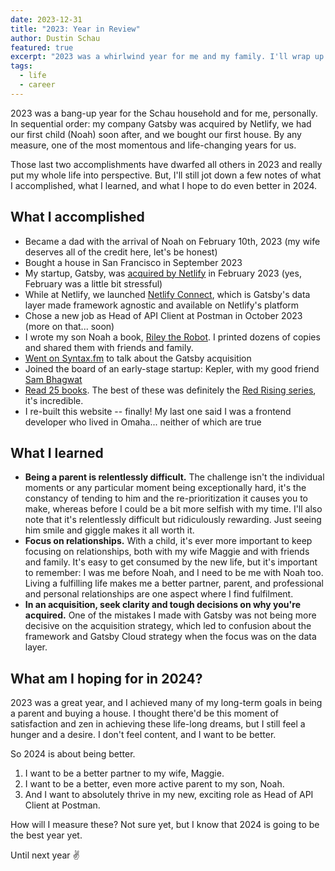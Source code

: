 ```yaml
---
date: 2023-12-31
title: "2023: Year in Review"
author: Dustin Schau
featured: true
excerpt: "2023 was a whirlwind year for me and my family. I'll wrap up what I accomplished, what I learned, and what I hope to do in 2024."
tags:
  - life
  - career
---
```


2023 was a bang-up year for the Schau household and for me, personally. In sequential order: my company Gatsby was acquired by Netlify, we had our first child (Noah) soon after, and we bought our first house. By any measure, one of the most momentous and life-changing years for us.

Those last two accomplishments have dwarfed all others in 2023 and really put my whole life into perspective. But, I'll still jot down a few notes of what I accomplished, what I learned, and what I hope to do even better in 2024.

## What I accomplished

- Became a dad with the arrival of Noah on February 10th, 2023 (my wife deserves all of the credit here, let's be honest)
- Bought a house in San Francisco in September 2023
- My startup, Gatsby, was [acquired by Netlify](https://www.netlify.com/press/netlify-acquires-gatsby-inc-to-accelerate-adoption-of-composable-web-architectures/) in February 2023 (yes, February was a little bit stressful)
- While at Netlify, we launched [Netlify Connect](https://www.netlify.com/platform/connect/), which is Gatsby's data layer made framework agnostic and available on Netlify's platform
- Chose a new job as Head of API Client at Postman in October 2023 (more on that... soon)
- I wrote my son Noah a book, [Riley the Robot](https://github.com/dschau/riley-the-robot). I printed dozens of copies and shared them with friends and family.
- [Went on Syntax.fm](https://syntax.fm/show/631/supper-club-why-netlify-bought-gatsby-graphql-data-layer-and-headless-cms-with-dustin-schau) to talk about the Gatsby acquisition
- Joined the board of an early-stage startup: Kepler, with my good friend [Sam Bhagwat](https://twitter.com/calcsam)
- [Read 25 books](https://www.goodreads.com/user_challenges/41049652). The best of these was definitely the [Red Rising series](https://www.goodreads.com/series/117100-red-rising-saga), it's incredible.
- I re-built this website  -- finally! My last one said I was a frontend developer who lived in Omaha... neither of which are true

## What I learned

- **Being a parent is relentlessly difficult.** The challenge isn't the individual moments or any particular moment being exceptionally hard, it's the constancy of tending to him and the re-prioritization it causes you to make, whereas before I could be a bit more selfish with my time. I'll also note that it's relentlessly difficult but ridiculously rewarding. Just seeing him smile and giggle makes it all worth it.
- **Focus on relationships.** With a child, it's ever more important to keep focusing on relationships, both with my wife Maggie and with friends and family. It's easy to get consumed by the new life, but it's important to remember: I was me before Noah, and I need to be me with Noah too. Living a fulfilling life makes me a better partner, parent, and professional and personal relationships are one aspect where I find fulfilment.
- **In an acquisition, seek clarity and tough decisions on why you're acquired.** One of the mistakes I made with Gatsby was not being more decisive on the acquisition strategy, which led to confusion about the framework and Gatsby Cloud strategy when the focus was on the data layer.

## What am I hoping for in 2024?

2023 was a great year, and I achieved many of my long-term goals in being a parent and buying a house. I thought there'd be this moment of satisfaction and zen in achieving these life-long dreams, but I still feel a hunger and a desire. I don't feel content, and I want to be better.

So 2024 is about being better. 

1. I want to be a better partner to my wife, Maggie.
1. I want to be a better, even more active parent to my son, Noah.
1. And I want to absolutely thrive in my new, exciting role as Head of API Client at Postman.

How will I measure these? Not sure yet, but I know that 2024 is going to be the best year yet.

Until next year ✌️
